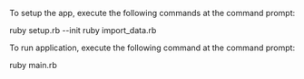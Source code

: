 To setup the app, execute the following commands at the command prompt:

ruby setup.rb --init
ruby import_data.rb

To run application, execute the following command at the command prompt:

ruby main.rb
